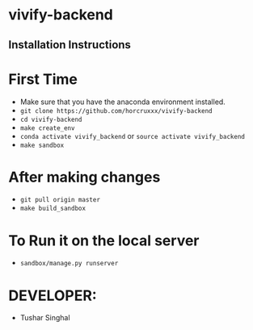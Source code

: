 # vivify-backend

## Installation Instructions

# First Time
- Make sure that you have the anaconda environment installed.
- `git clone https://github.com/horcruxxx/vivify-backend`
- `cd vivify-backend`
- `make create_env`
- `conda activate vivify_backend` or `source activate vivify_backend`
- `make sandbox`

# After making changes

- `git pull origin master`
- `make build_sandbox`

# To Run it on the local server

- `sandbox/manage.py runserver`

# DEVELOPER:
- Tushar Singhal
